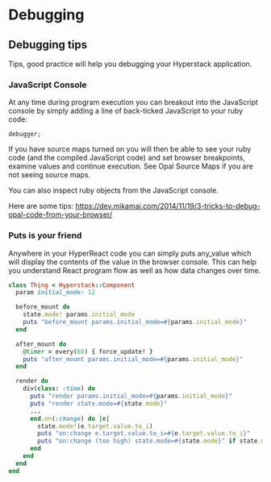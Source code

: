 # Debugging

## Debugging tips

Tips, good practice will help you debugging your Hyperstack application.

### JavaScript Console

At any time during program execution you can breakout into the JavaScript console by simply adding a line of back-ticked JavaScript to your ruby code:

`debugger;`

If you have source maps turned on you will then be able to see your ruby code (and the compiled JavaScript code) and set browser breakpoints, examine values and continue execution. See Opal Source Maps if you are not seeing source maps.

You can also inspect ruby objects from the JavaScript console.

Here are some tips: https://dev.mikamai.com/2014/11/19/3-tricks-to-debug-opal-code-from-your-browser/

### Puts is your friend

Anywhere in your HyperReact code you can simply puts any_value which will display the contents of the value in the browser console. This can help you understand React program flow as well as how data changes over time.

```ruby
class Thing < Hyperstack::Component
  param initial_mode: 12

  before_mount do
    state.mode! params.initial_mode
    puts "before_mount params.initial_mode=#{params.initial_mode}"
  end

  after_mount do
    @timer = every(60) { force_update! }
    puts "after_mount params.initial_mode=#{params.initial_mode}"
  end

  render do
    div(class: :time) do
      puts "render params.initial_mode=#{params.initial_mode}"
      puts "render state.mode=#{state.mode}"
      ...
      end.on(:change) do |e|
        state.mode!(e.target.value.to_i)
        puts "on:change e.target.value.to_i=#{e.target.value.to_i}"
        puts "on:change (too high) state.mode=#{state.mode}" if state.mode > 100
      end
    end
  end
end
```
